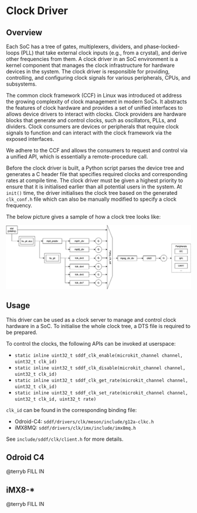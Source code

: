 # Clock Driver

## Overview

Each SoC has a tree of gates, multiplexers, dividers, and phase-locked-loops
(PLL) that take external clock inputs (e.g., from a crystal), and derive
other frequencies from them. A clock driver in an SoC environment is a kernel
component that manages the clock infrastructure for hardware devices in the
system. The clock driver is responsible for providing, controlling, and
configuring clock signals for various peripherals, CPUs, and subsystems. 

The common clock framework (CCF) in Linux was introduced ot address the
growing complexity of clock management in modern SoCs. It abstracts the
features of clock hardware and provides a set of unified interfaces
to allows device drivers to interact with clocks. Clock providers are
hardware blocks that generate and control clocks, such as oscillators,
PLLs, and dividers. Clock consumers are devices or peripherals that require
clock signals to function and can interact with the clock framework via
the exposed interfaces.

We adhere to the CCF and allows the consumers to request and control via a
unified API, which is essentially a remote-procedure call.

Before the clock driver is built, a Python script parses the device tree and
generates a C header file that specifies required clocks and corresponding
rates at compile time. The clock driver must be given a highest priority to
ensure that it is initialised earlier than all potential users in the system.
At `init()` time, the driver initialises the clock tree based on the generated
`clk_conf.h` file which can also be manually modified to specify a clock
frequency.

The below picture gives a sample of how a clock tree looks like:

![Figure 1. Sample diagram of clock tree](./sub_clock_tree.png)

## Usage

This driver can be used as a clock server to manage and control clock hardware in
a SoC. To initialise the whole clock tree, a DTS file is required to be prepared.

To control the clocks, the following APIs can be invoked at userspace:
- `static inline uint32_t sddf_clk_enable(microkit_channel channel, uint32_t clk_id)`
- `static inline uint32_t sddf_clk_disable(microkit_channel channel, uint32_t clk_id)`
- `static inline uint32_t sddf_clk_get_rate(microkit_channel channel, uint32_t clk_id)`
- `static inline uint32_t sddf_clk_set_rate(microkit_channel channel, uint32_t clk_id, uint32_t rate)`

`clk_id` can be found in the corresponding binding file:
- Odroid-C4: `sddf/drivers/clk/meson/include/g12a-clkc.h`
- iMX8MQ: `sddf/drivers/clk/imx/include/imx8mq.h`

See `include/sddf/clk/client.h` for more details.

## Odroid C4

@terryb FILL IN

## iMX8-*

@terryb FILL IN
